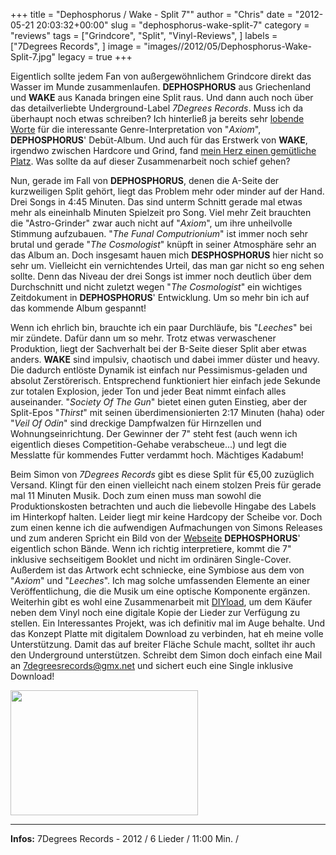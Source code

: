 +++
title = "Dephosphorus / Wake - Split 7\""
author = "Chris"
date = "2012-05-21 20:03:32+00:00"
slug = "dephosphorus-wake-split-7"
category = "reviews"
tags = ["Grindcore", "Split", "Vinyl-Reviews", ]
labels = ["7Degrees Records", ]
image = "images//2012/05/Dephosphorus-Wake-Split-7.jpg"
legacy = true
+++

Eigentlich sollte jedem Fan von außergewöhnlichem Grindcore direkt das Wasser im Munde zusammenlaufen. **DEPHOSPHORUS** aus Griechenland und **WAKE** aus Kanada bringen eine Split raus. Und dann auch noch über das detailverliebte Underground-Label _7Degrees Records_. Muss ich da überhaupt noch etwas schreiben? Ich hinterließ ja bereits sehr <a href="http://necroslaughter.de/2011/09/dephosphorus-axiom/" title="Dephosphorus – Axiom">lobende Worte</a> für die interessante Genre-Interpretation von "_Axiom_", **DEPHOSPHORUS**' Debüt-Album. Und auch für das Erstwerk von **WAKE**, irgendwo zwischen Hardcore und Grind, fand <a href="http://necroslaughter.de/2012/04/wake-leeches/" title="Wake – Leeches">mein Herz einen gemütliche Platz</a>. Was sollte da auf dieser Zusammenarbeit noch schief gehen?

Nun, gerade im Fall von **DEPHOSPHORUS**, denen die A-Seite der kurzweiligen Split gehört, liegt das Problem mehr oder minder auf der Hand. Drei Songs in 4:45 Minuten. Das sind unterm Schnitt gerade mal etwas mehr als eineinhalb Minuten Spielzeit pro Song. Viel mehr Zeit brauchten die "Astro-Grinder" zwar auch nicht auf "_Axiom_", um ihre unheilvolle Stimmung aufzubauen. "_The Funal Computrionium_" ist immer noch sehr brutal und gerade "_The Cosmologist_" knüpft in seiner Atmosphäre sehr an das Album an. Doch insgesamt hauen mich **DESPHOSPHORUS** hier nicht so sehr um. Vielleicht ein vernichtendes Urteil, das man gar nicht so eng sehen sollte. Denn das Niveau der drei Songs ist immer noch deutlich über dem Durchschnitt und nicht zuletzt wegen "_The Cosmologist_" ein wichtiges Zeitdokument in **DEPHOSPHORUS**' Entwicklung. Um so mehr bin ich auf das kommende Album gespannt!

Wenn ich ehrlich bin, brauchte ich ein paar Durchläufe, bis "_Leeches_" bei mir zündete. Dafür dann um so mehr. Trotz etwas verwaschener Produktion, liegt der Sachverhalt bei der B-Seite dieser Split aber etwas anders. **WAKE** sind impulsiv, chaotisch und dabei immer düster und heavy. Die dadurch entlöste Dynamik ist einfach nur Pessimismus-geladen und absolut Zerstörerisch. Entsprechend funktioniert hier einfach jede Sekunde zur totalen Explosion, jeder Ton und jeder Beat nimmt einfach alles auseinander. "_Society Of The Gun_" bietet einen guten Einstieg, aber der Split-Epos "_Thirst_" mit seinen überdimensionierten 2:17 Minuten (haha) oder "_Veil Of Odin_" sind dreckige Dampfwalzen für Hirnzellen und Wohnungseinrichtung. Der Gewinner der 7" steht fest (auch wenn ich eigentlich dieses Competition-Gehabe verabscheue...) und legt die Messlatte für kommendes Futter verdammt hoch. Mächtiges Kadabum!

Beim Simon von _7Degrees Records_ gibt es diese Split für €5,00 zuzüglich Versand. Klingt für den einen vielleicht nach einem stolzen Preis für gerade mal 11 Minuten Musik. Doch zum einen muss man sowohl die Produktionskosten betrachten und auch die liebevolle Hingabe des Labels im Hinterkopf halten. Leider liegt mir keine Hardcopy der Scheibe vor. Doch zum einen kenne ich die aufwendigen Aufmachungen von Simons Releases und zum anderen Spricht ein Bild von der <a href="http://dephosphorus.com/2012/04/22/dephosphoruswake-split-7-out-now-7-degrees-records/">Webseite</a> **DEPHOSPHORUS**' eigentlich schon Bände. Wenn ich richtig interpretiere, kommt die 7" inklusive sechseitigem Booklet und nicht im ordinären Single-Cover. Außerdem ist das Artwork echt schniecke, eine Symbiose aus dem von "_Axiom_" und "_Leeches_". Ich mag solche umfassenden Elemente an einer Veröffentlichung, die die Musik um eine optische Komponente ergänzen. Weiterhin gibt es wohl eine Zusammenarbeit mit <a href="http://diyload.com/">DIYload</a>, um dem Käufer neben dem Vinyl noch eine digitale Kopie der Lieder zur Verfügung zu stellen. Ein Interessantes Projekt, was ich definitiv mal im Auge behalte. Und das Konzept Platte mit digitalem Download zu verbinden, hat eh meine volle Unterstützung. Damit das auf breiter Fläche Schule macht, solltet ihr auch den Underground unterstützen. Schreibt dem Simon doch einfach eine Mail an <a href="mailto:7degreesrecords@gmx.net">7degreesrecords@gmx.net</a> und sichert euch eine Single inklusive Download!

<a href="images//2012/05/Dephosphorus-Wake-Split-Anatomy.jpg"><img alt="" class="alignnone size-medium wp-image-8264" height="200" src="images//2012/05/Dephosphorus-Wake-Split-Anatomy-300x200.jpg" title="Dephosphorus - Wake - Split - Anatomy" width="300"/></a>



---
**Infos:**
7Degrees Records - 2012 / 
6 Lieder / 11:00 Min. / 
